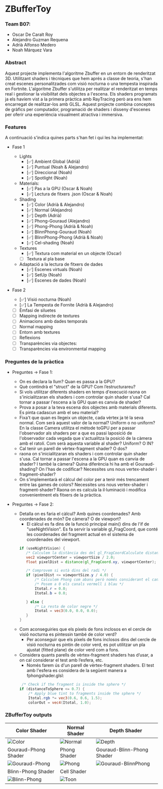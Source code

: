 # ZBufferToy

### Team B07:
*   Oscar De Caralt Roy
*   Alejandro Guzman Requena
*   Adrià Alfonso Medero
*   Noah Márquez Vara

### Abstract

Aquest projecte implementa l'algoritme Zbuffer en un entorn de renderitzat 3D. Utilitzant shaders i tècniques que hem aprés a classe de teoria, s'han creat escenes personalitzades com visió nocturna o una tempesta inspirada en Fortnite. L'algoritme Zbuffer s'utilitza per realitzar el renderitzat en temps real i gestionar la visibilitat dels objectes a l'escena. Els shaders programats ja els havíem vist a la primera pràctica amb RayTracing però ara ens hem encarregat de realitzar-los amb GLSL. Aquest projecte combina conceptes de gràfics per computador, programació de shaders i disseny d'escenes per oferir una experiència visualment atractiva i immersiva.

### Features

A continuació s'indica quines parts s'han fet i qui les ha implementat:
- Fase 1
    - Lights
        - [✅] Ambient Global (Adrià)
        - [✅] Puntual (Noah & Alejandro) 
        - [✅] Direccional (Noah)
        - [✅] Spotlight (Noah)
    - Materials: 
       - [✅] Pas a la GPU (Oscar & Noah)
       - [✅] Lectura de fitxers .json (Oscar & Noah)
    - Shading
        - [✅] Color (Adrià & Alejandro)
        - [✅] Normal (Alejandro)
        - [✅] Depth (Adrià)
        - [✅] Phong-Gouraud (Alejandro)
        - [✅] Phong-Phong (Adrià & Noah)
        - [✅] BlinnPhong-Gouraud (Noah)
        - [✅] BlinnPhong-Phong (Adrià & Noah)
        - [✅] Cel-shading (Noah)
    - Textures
        - [✅] Textura com material en un objecte (Oscar)
        - [ ] Textura al pla base 
    - Adaptació a la lectura de fitxers de dades
        - [✅] Escenes virtuals (Noah)
        - [✅] SetUp (Noah)
        - [✅] Escenes de dades (Noah)

- Fase 2 
    - [✅] Visió nocturna (Noah)
    - [✅] La Tempesta de Fornite (Adrià & Alejandro)
    - [ ] Èmfasi de siluetes 
    - [ ] Mapping indirecte de textures
    - [ ] Animacions amb dades temporals
    - [ ] Normal mapping 
    - [ ] Entorn amb textures
    - [ ] Reflexions
    - [ ] Transparències via objectes: 
    - [ ] Transparències via environmental mapping

### Preguntes de la pràctica

- Preguntes -> Fase 1:
    *   On es declara la llum? Quan es passa a la GPU?
    *   Què contindrà el "struct" de la GPU? Com l’estructurareu?
    *   Si vols utilitzar diferents shaders en temps d'execució raona on s'inicialitzaran els shaders i com controlar quin shader s'usa? Cal tornar a passar l'escena a la GPU quan es canvia de shader?
    *   Prova a posar a la teva escena dos objectes amb materials diferents. Es pinta cadascun amb el seu material?
    *   Fixa't que quan es llegeix un objecte, cada vèrtex ja té la seva normal. Com serà aquest valor de la normal? Uniform o no uniform? En la classe Camera utilitza el mètode toGPU per a passar l'observador als shaders per a que es passi laposició de l'observador cada vegada que s'actualitza la posició de la càmera amb el ratolí. Com serà aquesta variable al shader? Uniform? O IN?
    *   Cal tenir un parell de vèrtex-fragment shader? O dos?
    *   raona on s'inicialitzaran els shaders i com controlar quin shader s'usa. Cal tornar a passar l'escena a la GPU quan es canvia de shader? I també la càmera?
Quina diferència hi ha amb el Gouraud-shading? On l'has de codificar? Necessites uns nous vertex-shader i fragment-shader? 
    *   On s'implementarà el càlcul del color per a tenir més trencament entre las games de colors? Necessites uns nous vertex-shader i fragment-shader?
Raona on es calcula la il·luminació i modifica convenientment els fitxers de la pràctica.

- Preguntes -> Fase 2:
    *   Detalla on es faria el càlcul? Amb quines coordenades? Amb coordenades de món? De càmera? O de viewport?
        *   El càlcul es fa dins de la funció principal main() dins de l'if de "useNightVision". Es fa servir la variable gl_FragCoord, que conté les coordenades del fragment actual en el sistema de coordenades del viewport.
         ```glsl
        if (useNightVision) {
            /* Calculem la distància des del gl_FragCoordCalculate distance al centre del viewport */
            vec2 viewportCenter = viewportSize / 2.0;
            float pixelDist = distance(gl_FragCoord.xy, viewportCenter);

            /* Comprovem si està dins del radi */
            if (pixelDist <= viewportSize.y / 4.0) {
                /* Calculem Phong com abans però només considerant el canal verd */
                /* Posem a 0 els canals vermell i blau */
                Itotal.r = 0.0;
                Itotal.b = 0.0;

            } else {
                /* La resta de color negre */
                Itotal = vec3(0.0, 0.0, 0.0);
            }
        } 
    *   Com aconseguiries que els píxels de fons inclosos en el cercle de visió nocturna es pintessin també de color verd? 
        *   Per aconseguir que els píxels de fons inclosos dins del cercle de visió nocturna es pintin de color verd, es pot utilitzar un pla ajustat (fitted plane)             de color verd com a fons.
    *   Considera quants parells de vèrtex-fragment shaders has d’usar, a on cal considerar el test amb l’esfera, etc.
        *   Només farem ús d'un parell de vèrtex-fragment shaders. El test amb l'esfera es considera de la següent manera a fphongshader.glsl:
        ```glsl
         /* Check if the fragment is inside the sphere */
        if (distanceToSphere <= 0.7) {
            /* Apply blue tint to fragments inside the sphere */
            Itotal.rgb *= vec3(0.6, 0.6, 1.5);
            colorOut = vec4(Itotal, 1.0);

### ZBufferToy outputs

| Color Shader | Normal Shader | Depth Shader |
|--------------|---------------|--------------|
| ![Color](https://github.com/GiVD2022/p2-zbuffertoy-b07/assets/81873328/3eceb573-c6e8-4105-a37c-2dba715994c8) | ![Normal](https://github.com/GiVD2022/p2-zbuffertoy-b07/assets/81873328/26bf241e-6e3d-4d6a-9653-3a04cca247c2) | ![Depth](https://github.com/GiVD2022/p2-zbuffertoy-b07/assets/81873328/4cfda1c0-fdaa-4c4f-bc4e-f10a63495626) |
| Gouraud-Phong Shader | Phong Shader | Gouraud-Blinn-Phong Shader |
| ![Gouraud-Phong](https://github.com/GiVD2022/p2-zbuffertoy-b07/assets/81873328/42bfcc7f-674c-41bd-9751-2934a7742ed1) | ![Phong](https://github.com/GiVD2022/p2-zbuffertoy-b07/assets/81873328/dbebb9e0-6967-4e5e-9444-be21f633b480) | ![Gouraud-BlinnPhong](https://github.com/GiVD2022/p2-zbuffertoy-b07/assets/81873328/cfe45e99-90ae-4357-abb4-799fcf167252) |
| Blinn-Phong Shader | Cell Shader |
| ![Blinn-Phong](https://github.com/GiVD2022/p2-zbuffertoy-b07/assets/81873328/36b73ebd-2c54-4424-879d-ff06182c0d4d) | ![Toon](https://github.com/GiVD2022/p2-zbuffertoy-b07/assets/81873328/a85ce1e8-8d3e-416a-b6e1-365d922640bd) |
